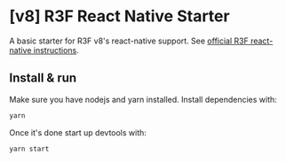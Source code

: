# [v8] R3F React Native Starter

A basic starter for R3F v8's react-native support. See [official R3F react-native instructions](https://docs.pmnd.rs/react-three-fiber/getting-started/installation#react-native).

## Install & run

Make sure you have nodejs and yarn installed. Install dependencies with:

```bash
yarn
```

Once it's done start up devtools with:

```bash
yarn start
```

